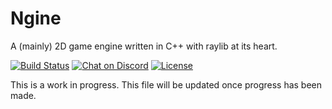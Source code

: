 # Ngine
A (mainly) 2D game engine written in C++ with raylib at its heart.


[![Build Status](https://travis-ci.org/NerdThings/Ngine.svg?branch=master)](https://travis-ci.org/NerdThings/Ngine)
[![Chat on Discord](https://img.shields.io/discord/452810843852374016.svg?logo=discord)](https://discord.nerdthings.co.uk)
[![License](https://img.shields.io/badge/license-Apache%202-blue.svg)](LICENSE)


This is a work in progress. This file will be updated once progress has been made.